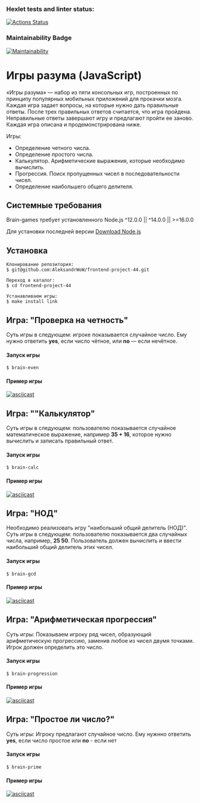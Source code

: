 ### Hexlet tests and linter status:

[![Actions Status](https://github.com/AleksandrWoW/frontend-project-44/actions/workflows/hexlet-check.yml/badge.svg)](https://github.com/AleksandrWoW/frontend-project-44/actions)

### Maintainability Badge

[![Maintainability](https://api.codeclimate.com/v1/badges/5f895dd611ea2f4b58ca/maintainability)](https://codeclimate.com/github/AleksandrWoW/frontend-project-44/maintainability)

# Игры разума (JavaScript)

«Игры разума» — набор из пяти консольных игр, построенных по принципу популярных мобильных приложений для прокачки мозга. Каждая игра задает вопросы, на которые нужно дать правильные ответы. После трех правильных ответов считается, что игра пройдена. Неправильные ответы завершают игру и предлагают пройти ее заново. Каждая игра описана и продемонстрирована ниже.

Игры:

- Определение четного числа.
- Определение простого числа.
- Калькулятор. Арифметические выражения, которые необходимо вычислить.
- Прогрессия. Поиск пропущенных чисел в последовательности чисел.
- Определение наибольшего общего делителя.

## Системные требования

Brain-games требует установленного Node.js ^12.0.0 || ^14.0.0 || >=16.0.0

Для установки последней версии [Download Node.js](https://nodejs.org/en/download)

## Установка

```
Клонирование репозитория:
$ git@github.com:AleksandrWoW/frontend-project-44.git

Переход в каталог: 
$ cd frontend-project-44

Устанавливаем игры:
$ make install link
```

## Игра: "Проверка на четность"

Суть игры в следующем: игрокe показывается случайное число. Ему нужно ответить **yes**, если число чётное, или **no** — если нечётное.

#### Запуск игры

```
$ brain-even
```

#### Пример игры

[![asciicast](https://asciinema.org/a/9t5qVsvhZz4FUAS52OT3s0Bxd.svg)](https://asciinema.org/a/9t5qVsvhZz4FUAS52OT3s0Bxd)

## Игра: ""Калькулятор"

Суть игры в следующем: пользователю показывается случайное математическое выражение, например **35 + 16**, которое нужно вычислить и записать правильный ответ.

#### Запуск игры

```
$ brain-calc
```

#### Пример игры

[![asciicast](https://asciinema.org/a/hJlYCw8wcr0bC7a8aF1NjWoYD.svg)](https://asciinema.org/a/hJlYCw8wcr0bC7a8aF1NjWoYD)

## Игра: "НОД"

Необходимо реализовать игру "наибольший общий делитель (НОД)". Суть игры в следующем: пользователю показывается два случайных числа, например, **25 50**. Пользователь должен вычислить и ввести наибольший общий делитель этих чисел.

#### Запуск игры

```
$ brain-gcd
```

#### Пример игры

[![asciicast](https://asciinema.org/a/eJouskNe3WSkZfRoj2pqvKkv9.svg)](https://asciinema.org/a/eJouskNe3WSkZfRoj2pqvKkv9)

## Игра: "Арифметическая прогрессия"

Суть игры: Показываем игроку ряд чисел, образующий арифметическую прогрессию, заменив любое из чисел двумя точками. Игрок должен определить это число.

#### Запуск игры

```
$ brain-progression
```

#### Пример игры

[![asciicast](https://asciinema.org/a/nwljEnNr8QWFuAkZLFN2p5Udj.svg)](https://asciinema.org/a/nwljEnNr8QWFuAkZLFN2p5Udj)

## Игра: "Простое ли число?"

Суть игры: Игроку предлагают случайное число. Ему нужнно ответить **yes**, если число простое или **no** - если нет

#### Запуск игры

```
$ brain-prime
```

#### Пример игры

[![asciicast](https://asciinema.org/a/S9w2iyh80QSbfKhMPxpBFwD2B.svg)](https://asciinema.org/a/S9w2iyh80QSbfKhMPxpBFwD2B)
